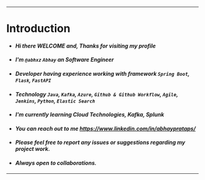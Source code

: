 ***
# Introduction
* #### *Hi there WELCOME and, Thanks for visiting my profile*
* #### *I'm `@abhxz` `Abhay` an Software Engineer*
* #### *Developer having experience working with framework `Spring Boot`, `Flask`, `FastAPI`*
* #### *Technology `Java`, `Kafka`, `Azure`, `Github & Github Workflow`, `Agile`, `Jenkins`, `Python`, `Elastic Search`*
* #### *I'm currently learning Cloud Technologies, Kafka, Splunk*
* #### *You can reach out to me https://www.linkedin.com/in/abhayprataps/*
* #### *Please feel free to report any issues or suggestions regarding my project work.*
* #### *Always open to collaborations.*
***
